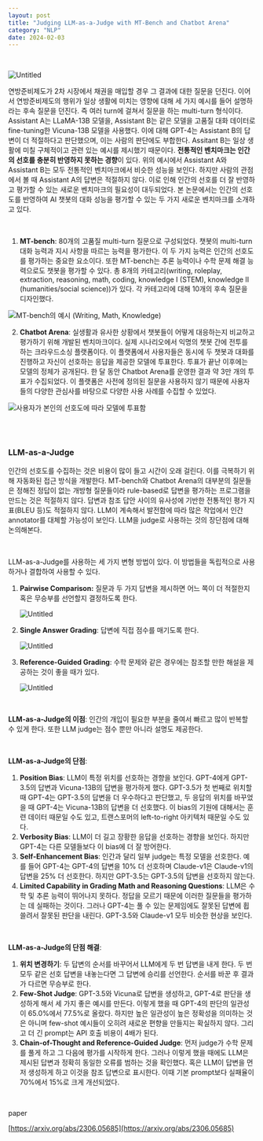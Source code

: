 ```yaml
---
layout: post
title: "Judging LLM-as-a-Judge with MT-Bench and Chatbot Arena"
category: "NLP"
date: 2024-02-03
--- 
```


<br>


![Untitled](/assets/Judging%20LLM-as-a-Judge%20with%20MT-Bench%20and%20Chatbot%20A%20835d9a0ddfcc46658e6dd366a02c94c2/Untitled.png)

연방준비제도가 2차 시장에서 채권을 매입할 경우 그 결과에 대한 질문을 던진다. 이어서 연방준비제도의 행위가 일상 생활에 미치는 영향에 대해 세 가지 예시를 들어 설명하라는 후속 질문을 던진다. 즉 여러 turn에 걸쳐서 질문을 하는 multi-turn 형식이다. Assistant A는 LLaMA-13B 모델을, Assistant B는 같은 모델을 고품질 대화 데이터로 fine-tuning한 Vicuna-13B 모델을 사용했다. 이에 대해 GPT-4는 Assistant B의 답변이 더 적절하다고 판단했으며, 이는 사람의 판단에도 부합한다. Assitant B는 일상 생활에 미칠 구체적이고 관련 있는 예시를 제시했기 때문이다. **전통적인 벤치마크는 인간의 선호를 충분히 반영하지 못하는 경향**이 있다. 위의 예시에서 Assistant A와 Assistant B는 모두 전통적인 벤치마크에서 비슷한 성능을 보인다. 하지만 사람의 관점에서 볼 때 Assistant A의 답변은 적절하지 않다. 이로 인해 인간의 선호를 더 잘 반영하고 평가할 수 있는 새로운 벤치마크의 필요성이 대두되었다. 본 논문에서는 인간의 선호도를 반영하여 AI 챗봇의 대화 성능을 평가할 수 있는 두 가지 새로운 벤치마크를 소개하고 있다.


<br>

1. **MT-bench**: 80개의 고품질 multi-turn 질문으로 구성되었다. 챗봇의 multi-turn 대화 능력과 지시 사항을 따르는 능력을 평가한다. 이 두 가지 능력은 인간의 선호도를 평가하는 중요한 요소이다. 또한 MT-bench는 추론 능력이나 수학 문제 해결 능력으로도 챗봇을 평가할 수 있다. 총 8개의 카테고리(writing, roleplay, extraction, reasoning, math, coding, knowledge I (STEM), knowledge II (humanities/social science))가 있다. 각 카테고리에 대해 10개의 후속 질문을 디자인했다.
    
![MT-bench의 예시 (Writing, Math, Knowledge)](/assets/Judging%20LLM-as-a-Judge%20with%20MT-Bench%20and%20Chatbot%20A%20835d9a0ddfcc46658e6dd366a02c94c2/Untitled%201.png)
    
    
2. **Chatbot Arena**: 실생활과 유사한 상황에서 챗봇들이 어떻게 대응하는지 비교하고 평가하기 위해 개발된 벤치마크이다. 실제 시나리오에서 익명의 챗봇 간에 전투를 하는 크라우드소싱 플랫폼이다. 이 플랫폼에서 사용자들은 동시에 두 챗봇과 대화를 진행하고 자신이 선호하는 응답을 제공한 모델에 투표한다. 투표가 끝난 이후에는 모델의 정체가 공개된다. 한 달 동안 Chatbot Arena를 운영한 결과 약 3만 개의 투표가 수집되었다. 이 플랫폼은 사전에 정의된 질문을 사용하지 않기 때문에 사용자들의 다양한 관심사를 바탕으로 다양한 사용 사례를 수집할 수 있었다.

![사용자가 본인의 선호도에 따라 모델에 투표함](/assets/Judging%20LLM-as-a-Judge%20with%20MT-Bench%20and%20Chatbot%20A%20835d9a0ddfcc46658e6dd366a02c94c2/Untitled%202.png)



<br>
<br>


### LLM-as-a-Judge

인간의 선호도를 수집하는 것은 비용이 많이 들고 시간이 오래 걸린다. 이를 극복하기 위해 자동화된 접근 방식을 개발한다. MT-bench와 Chatbot Arena의 대부분의 질문들은 정해진 정답이 없는 개방형 질문들이라 rule-based로 답변을 평가하는 프로그램을 만드는 것은 적절하지 않다. 답변과 참조 답안 사이의 유사성에 기반한 전통적인 평가 지표(BLEU 등)도 적절하지 않다. LLM이 계속해서 발전함에 따라 많은 작업에서 인간 annotator를 대체할 가능성이 보인다. LLM을 judge로 사용하는 것의 장단점에 대해 논의해본다.


<br>

LLM-as-a-Judge를 사용하는 세 가지 변형 방법이 있다. 이 방법들을 독립적으로 사용하거나 결합하여 사용할 수 있다.

1. **Pairwise Comparison:** 질문과 두 가지 답변을 제시하면 어느 쪽이 더 적절한지 혹은 무승부를 선언할지 결정하도록 한다.
    
    ![Untitled](/assets/Judging%20LLM-as-a-Judge%20with%20MT-Bench%20and%20Chatbot%20A%20835d9a0ddfcc46658e6dd366a02c94c2/Untitled%203.png)
    
2. **Single Answer Grading**: 답변에 직접 점수를 매기도록 한다.
    
    ![Untitled](/assets/Judging%20LLM-as-a-Judge%20with%20MT-Bench%20and%20Chatbot%20A%20835d9a0ddfcc46658e6dd366a02c94c2/Untitled%204.png)
    
3. **Reference-Guided Grading**: 수학 문제와 같은 경우에는 참조할 만한 해설을 제공하는 것이 좋을 때가 있다. 
    
    ![Untitled](/assets/Judging%20LLM-as-a-Judge%20with%20MT-Bench%20and%20Chatbot%20A%20835d9a0ddfcc46658e6dd366a02c94c2/Untitled%205.png)
    


<br>

**LLM-as-a-Judge의 이점**: 인간의 개입이 필요한 부분을 줄여서 빠르고 많이 반복할 수 있게 한다. 또한 LLM judge는 점수 뿐만 아니라 설명도 제공한다.


<br>


**LLM-as-a-Judge의 단점**:

1. **Position Bias**: LLM이 특정 위치를 선호하는 경향을 보인다. GPT-4에게 GPT-3.5의 답변과 Vicuna-13B의 답변을 평가하게 했다. GPT-3.5가 첫 번째로 위치할 때 GPT-4는 GPT-3.5의 답변을 더 우수하다고 판단했고, 두 응답의 위치를 바꾸었을 때 GPT-4는 Vicuna-13B의 답변을 더 선호했다. 이 bias의 기원에 대해서는 훈련 데이터 때문일 수도 있고, 트랜스포머의 left-to-right 아키텍처 때문일 수도 있다.
2. **Verbosity Bias**: LLM이 더 길고 장황한 응답을 선호하는 경향을 보인다. 하지만 GPT-4는 다른 모델들보다 이 bias에 더 잘 방어한다.
3. **Self-Enhancement Bias**: 인간과 달리 일부 judge는 특정 모델을 선호한다. 예를 들어 GPT-4는 GPT-4의 답변을 10% 더 선호하며 Claude-v1은 Claude-v1의 답변을 25% 더 선호한다. 하지만 GPT-3.5는 GPT-3.5의 답변을 선호하지 않는다.
4. **Limited Capability in Grading Math and Reasoning Questions**: LLM은 수학 및 추론 능력이 뛰어나지 못하다. 정답을 모르기 때문에 이러한 질문들을 평가하는 데 실패하는 것이다. 그러나 GPT-4는 풀 수 있는 문제임에도 잘못된 답변에 휩쓸려서 잘못된 판단을 내린다. GPT-3.5와 Claude-v1 모두 비슷한 현상을 보인다.


<br>

**LLM-as-a-Judge의 단점 해결**:

1. **위치 변경하기**: 두 답변의 순서를 바꾸어서 LLM에게 두 번 답변을 내게 한다. 두 번 모두 같은 선호 답변을 내놓는다면 그 답변에 승리를 선언한다. 순서를 바꾼 후 결과가 다르면 무승부로 한다.
2. **Few-Shot Judge**: GPT-3.5와 Vicuna로 답변을 생성하고, GPT-4로 판단을 생성하게 해서 세 가지 좋은 예시를 만든다. 이렇게 했을 때 GPT-4의 판단의 일관성이 65.0%에서 77.5%로 올랐다. 하지만 높은 일관성이 높은 정확성을 의미하는 것은 아니며 few-shot 예시들이 오히려 새로운 편향을 만들지는 확실하지 않다. 그리고 더 긴 prompt는 API 호출 비용이 4배가 된다.
3. **Chain-of-Thought and Reference-Guided Judge**: 먼저 judge가 수학 문제를 풀게 하고 그 다음에 평가를 시작하게 한다. 그러나 이렇게 했을 때에도 LLM은 제시된 답변과 정확히 동일한 오류를 범하는 것을 확인했다. 혹은 LLM이 답변을 먼저 생성하게 하고 이것을 참조 답변으로 표시한다. 이때 기본 prompt보다 실패율이 70%에서 15%로 크게 개선되었다.


<br>

paper

[https://arxiv.org/abs/2306.05685](https://arxiv.org/abs/2306.05685)